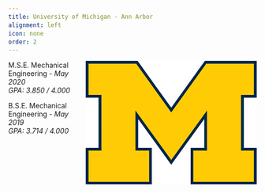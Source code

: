 ```yaml
---
title: University of Michigan - Ann Arbor
alignment: left
icon: none
order: 2
---
```

<span> <img src="/assets/images/block_m.png" alt="University of Michigan Logo" style="float:right"> </span>
M.S.E. Mechanical Engineering - *May 2020*  
*GPA: 3.850 / 4.000*

B.S.E. Mechanical Engineering - *May 2019*  
*GPA: 3.714 / 4.000*
